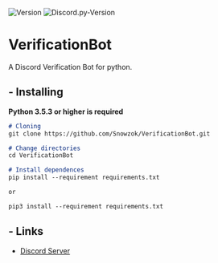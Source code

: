 ![Version](https://img.shields.io/badge/python-3.5%20%7C%203.6%20%7C%203.7-blue?style=flat-square)
![Discord.py-Version](https://img.shields.io/badge/discord.py-1.2.3-blue?style=flat-square)

# VerificationBot

A Discord Verification Bot for python.

## \- Installing


**Python 3.5.3 or higher is required**

```markdown
# Cloning
git clone https://github.com/Snowzok/VerificationBot.git

# Change directories
cd VerificationBot

# Install dependences
pip install --requirement requirements.txt

or

pip3 install --requirement requirements.txt
```

## \- Links

-   [Discord Server](https://discord.gg/r3sSKJJ)

